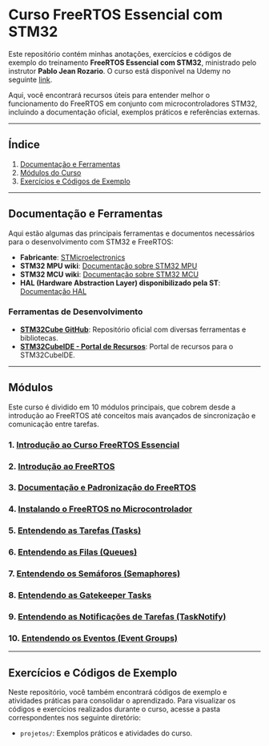 # Curso FreeRTOS Essencial com STM32

Este repositório contém minhas anotações, exercícios e códigos de exemplo do treinamento **FreeRTOS Essencial com STM32**, ministrado pelo instrutor **Pablo Jean Rozario**. O curso está disponível na Udemy no seguinte [link](https://www.udemy.com/course/freertos-essencial/?couponCode=ST6MT60525G3).

Aqui, você encontrará recursos úteis para entender melhor o funcionamento do FreeRTOS em conjunto com microcontroladores STM32, incluindo a documentação oficial, exemplos práticos e referências externas.

---

## Índice

1. [Documentação e Ferramentas](#documentação-e-ferramentas)
2. [Módulos do Curso](#módulos)
3. [Exercícios e Códigos de Exemplo](#exercícios-e-códigos-de-exemplo)

---

## Documentação e Ferramentas

Aqui estão algumas das principais ferramentas e documentos necessários para o desenvolvimento com STM32 e FreeRTOS:

- **Fabricante**: [STMicroelectronics](https://www.st.com/content/st_com/en.html)
- **STM32 MPU wiki**: [Documentação sobre STM32 MPU](https://wiki.st.com/stm32mpu)
- **STM32 MCU wiki**: [Documentação sobre STM32 MCU](https://wiki.st.com/stm32mcu)
- **HAL (Hardware Abstraction Layer) disponibilizado pela ST**: [Documentação HAL](https://www.st.com/content/st_com/en/search.html#q=hardware%20abstraction%20layer%20-t=resources-page=1)

### Ferramentas de Desenvolvimento

- **[STM32Cube GitHub](https://github.com/STMicroelectronics)**: Repositório oficial com diversas ferramentas e bibliotecas.
- **[STM32CubeIDE - Portal de Recursos](https://wiki.st.com/stm32mcu/index.php?title=STM32CubeIDE:Introduction_to_STM32CubeIDE&sfr=stm32mcu)**: Portal de recursos para o STM32CubeIDE.

---

## Módulos

Este curso é dividido em 10 módulos principais, que cobrem desde a introdução ao FreeRTOS até conceitos mais avançados de sincronização e comunicação entre tarefas.

### 1. [Introdução ao Curso FreeRTOS Essencial](#1-introdução-ao-curso-freertos-essencial)

### 2. [Introdução ao FreeRTOS](#2-introdução-ao-freertos)

### 3. [Documentação e Padronização do FreeRTOS](#3-documentação-e-padronização-do-freertos)

### 4. [Instalando o FreeRTOS no Microcontrolador](#4-instalando-o-freertos-no-microcontrolador)

### 5. [Entendendo as Tarefas (Tasks)](#5-entendendo-as-tarefas-tasks)

### 6. [Entendendo as Filas (Queues)](#6-entendendo-as-filas-queues)

### 7. [Entendendo os Semáforos (Semaphores)](#7-entendendo-os-semaforos-semaphores)

### 8. [Entendendo as Gatekeeper Tasks](#8-entendendo-as-gatekeeper-tasks)

### 9. [Entendendo as Notificações de Tarefas (TaskNotify)](#9-entendendo-as-notificações-de-tarefas-tasknotify)

### 10. [Entendendo os Eventos (Event Groups)](#10-entendendo-os-eventos-event-groups)

---

## Exercícios e Códigos de Exemplo

Neste repositório, você também encontrará códigos de exemplo e atividades práticas para consolidar o aprendizado. Para visualizar os códigos e exercícios realizados durante o curso, acesse a pasta correspondentes nos seguinte diretório:

- `projetos/`: Exemplos práticos e atividades do curso.

